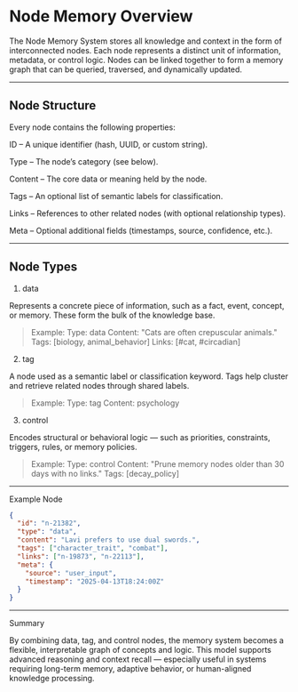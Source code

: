 # Node Memory Overview

The Node Memory System stores all knowledge and context in the form of interconnected nodes. Each node represents a distinct unit of information, metadata, or control logic. Nodes can be linked together to form a memory graph that can be queried, traversed, and dynamically updated.


---

## Node Structure

Every node contains the following properties:

ID – A unique identifier (hash, UUID, or custom string).

Type – The node’s category (see below).

Content – The core data or meaning held by the node.

Tags – An optional list of semantic labels for classification.

Links – References to other related nodes (with optional relationship types).

Meta – Optional additional fields (timestamps, source, confidence, etc.).



---

## Node Types

1. data

Represents a concrete piece of information, such as a fact, event, concept, or memory. These form the bulk of the knowledge base.

> Example:
Type: data
Content: "Cats are often crepuscular animals."
Tags: [biology, animal_behavior]
Links: [#cat, #circadian]



2. tag

A node used as a semantic label or classification keyword. Tags help cluster and retrieve related nodes through shared labels.

> Example:
Type: tag
Content: psychology



3. control

Encodes structural or behavioral logic — such as priorities, constraints, triggers, rules, or memory policies.

> Example:
Type: control
Content: "Prune memory nodes older than 30 days with no links."
Tags: [decay_policy]




---

Example Node
```json
{
  "id": "n-21382",
  "type": "data",
  "content": "Lavi prefers to use dual swords.",
  "tags": ["character_trait", "combat"],
  "links": ["n-19873", "n-22113"],
  "meta": {
    "source": "user_input",
    "timestamp": "2025-04-13T18:24:00Z"
  }
}
```

---

Summary

By combining data, tag, and control nodes, the memory system becomes a flexible, interpretable graph of concepts and logic. This model supports advanced reasoning and context recall — especially useful in systems requiring long-term memory, adaptive behavior, or human-aligned knowledge processing.

